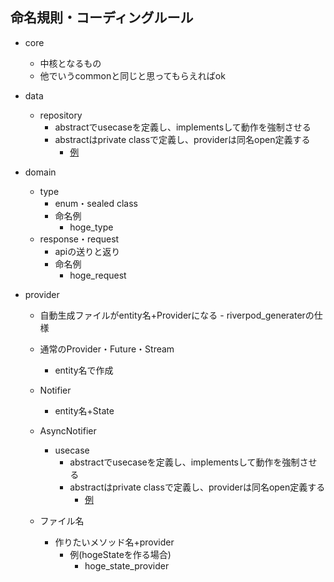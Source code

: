 ## 命名規則・コーディングルール

- core
    - 中核となるもの
    - 他でいうcommonと同じと思ってもらえればok

- data
    - repository
        - abstractでusecaseを定義し、implementsして動作を強制させる
        - abstractはprivate classで定義し、providerは同名open定義する
            - [例](/lib/data/repository/httpbin_repository.dart)

- domain
    - type
        - enum・sealed class
        - 命名例
            - hoge_type
    - response・request
        - apiの送りと返り
        - 命名例
            - hoge_request

- provider
    - 自動生成ファイルがentity名+Providerになる
            - riverpod_generaterの仕様

    - 通常のProvider・Future・Stream
        - entity名で作成

    - Notifier
        - entity名+State

    - AsyncNotifier
        - usecase
            - abstractでusecaseを定義し、implementsして動作を強制させる
            - abstractはprivate classで定義し、providerは同名open定義する
                - [例](/lib/provider/ui/httpbin/httpbin_usecase.dart)
            
    - ファイル名
        - 作りたいメソッド名+provider
            - 例(hogeStateを作る場合)
                - hoge_state_provider
